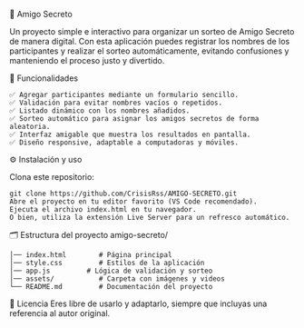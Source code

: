 🎁 Amigo Secreto

Un proyecto simple e interactivo para organizar un sorteo de Amigo Secreto de manera digital.
Con esta aplicación puedes registrar los nombres de los participantes y realizar el sorteo automáticamente, evitando confusiones y manteniendo el proceso justo y divertido.

🚀 Funcionalidades

	✅ Agregar participantes mediante un formulario sencillo.
	✅ Validación para evitar nombres vacíos o repetidos.
	✅ Listado dinámico con los nombres añadidos.
	✅ Sorteo automático para asignar los amigos secretos de forma aleatoria.
	✅ Interfaz amigable que muestra los resultados en pantalla.
	✅ Diseño responsive, adaptable a computadoras y móviles.

⚙️ Instalación y uso

Clona este repositorio:

	git clone https://github.com/CrisisRss/AMIGO-SECRETO.git
	Abre el proyecto en tu editor favorito (VS Code recomendado).
	Ejecuta el archivo index.html en tu navegador.
	O bien, utiliza la extensión Live Server para un refresco automático.

🗂️ Estructura del proyecto
amigo-secreto/

	│── index.html        # Página principal
	│── style.css         # Estilos de la aplicación
	│── app.js         # Lógica de validación y sorteo
	│── assets/           # Carpeta con imágenes y videos
	└── README.md         # Documentación del proyecto


 
📜 Licencia
	Eres libre de usarlo y adaptarlo, siempre que incluyas una referencia al autor original.
